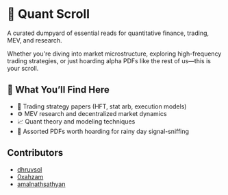 # 📜 Quant Scroll

A curated dumpyard of essential reads for quantitative finance, trading, MEV, and research.

Whether you're diving into market microstructure, exploring high-frequency trading strategies, or just hoarding alpha PDFs like the rest of us—this is your scroll.

## 🧠 What You’ll Find Here

- 🏦 Trading strategy papers (HFT, stat arb, execution models)
- ⚙️ MEV research and decentralized market dynamics
- 📈 Quant theory and modeling techniques
- 🧾 Assorted PDFs worth hoarding for rainy day signal-sniffing


## Contributors 
- [dhruvsol](https://github.com/dhruvsol)
- [0xahzam](https://github.com/0xahzam)
- [amalnathsathyan](https://github.com/amalnathsathyan)
